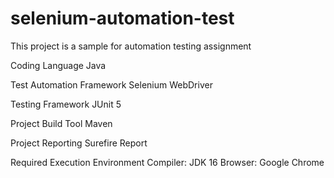 # selenium-automation-test
This project is a sample for automation testing assignment 

Coding Language
Java

Test Automation Framework
Selenium WebDriver

Testing Framework
JUnit 5

Project Build Tool
Maven

Project Reporting 
Surefire Report

Required Execution Environment
Compiler: JDK 16
Browser: Google Chrome
